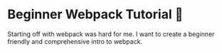 # Beginner Webpack Tutorial :school:

Starting off with webpack was hard for me. I want to create a beginner friendly and comprehensive intro to webpack.
